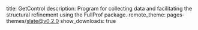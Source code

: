 title: GetControl
description: Program for collecting data and facilitating the structural refinement using the FullProf package.
remote_theme: pages-themes/slate@v0.2.0
show_downloads: true
